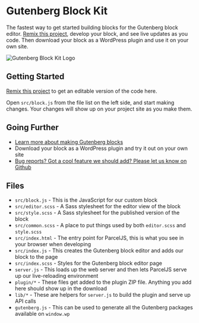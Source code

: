 Gutenberg Block Kit
===================

The fastest way to get started building blocks for the Gutenberg block editor. [Remix this project](https://glitch.com/edit/#!/remix/gutenberg-block-kit), develop your block, and see live updates as you code. Then download your block as a WordPress plugin and use it on your own site.

![Gutenberg Block Kit Logo](https://cdn.glitch.com/d2032613-1317-456e-be8e-bc0af5fd945c%2Fblock-kit-logo.svg)

Getting Started
---------------

[Remix this project](https://glitch.com/edit/#!/remix/gutenberg-block-kit)
to get an editable version of the code here.

Open `src/block.js` from the file list on the left side, and start making 
changes. Your changes will show up on your project site as you make them.

Going Further
-------------

- [Learn more about making Gutenberg blocks](https://developer.wordpress.org/block-editor/)
- Download your block as a WordPress plugin and try it out on your own site
- [Bug reports? Got a cool feature we should add? Please let us know on Github](https://github.com/Automattic/gutenberg-block-kit/issues)

Files
-----

- `src/block.js` - This is the JavaScript for our custom block
- `src/editor.scss` - A Sass stylesheet for the editor view of the block
- `src/style.scss` - A Sass stylesheet for the published version of the block
- `src/common.scss` - A place to put things used by both `editor.scss` and `style.scss`
- `src/index.html` - The entry point for ParcelJS, this is what you see in your browser when developing
- `src/index.js` - This creates the Gutenberg block editor and adds our block to the page
- `src/index.scss` - Styles for the Gutenberg block editor page
- `server.js` - This loads up the web server and then lets ParcelJS serve up our live-reloading environment
- `plugin/*` - These files get added to the plugin ZIP file. Anything you add here should show up in the download
- `lib/*` - These are helpers for `server.js` to build the plugin and serve up API calls
- `gutenberg.js` - This can be used to generate all the Gutenberg packages available on `window.wp`